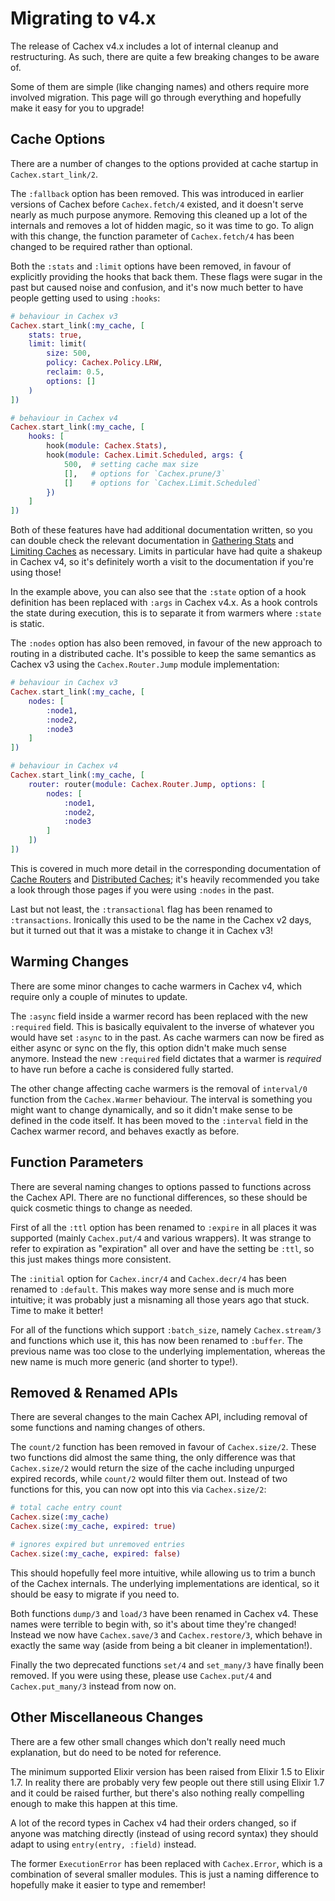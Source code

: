 # Migrating to v4.x

The release of Cachex v4.x includes a lot of internal cleanup and restructuring. As such, there are quite a few breaking changes to be aware of.

Some of them are simple (like changing names) and others require more involved migration. This page will go through everything and hopefully make it easy for you to upgrade!

## Cache Options

There are a number of changes to the options provided at cache startup in `Cachex.start_link/2`.

The `:fallback` option has been removed. This was introduced in earlier versions of Cachex before `Cachex.fetch/4` existed, and it doesn't serve nearly as much purpose anymore. Removing this cleaned up a lot of the internals and removes a lot of hidden magic, so it was time to go. To align with this change, the function parameter of `Cachex.fetch/4` has been changed to be required rather than optional.

Both the `:stats` and `:limit` options have been removed, in favour of explicitly providing the hooks that back them. These flags were sugar in the past but caused noise and confusion, and it's now much better to have people getting used to using `:hooks`:

```elixir
# behaviour in Cachex v3
Cachex.start_link(:my_cache, [
    stats: true,
    limit: limit(
        size: 500,
        policy: Cachex.Policy.LRW,
        reclaim: 0.5,
        options: []
    )
])

# behaviour in Cachex v4
Cachex.start_link(:my_cache, [
    hooks: [
        hook(module: Cachex.Stats),
        hook(module: Cachex.Limit.Scheduled, args: {
            500,  # setting cache max size
            [],   # options for `Cachex.prune/3`
            []    # options for `Cachex.Limit.Scheduled`
        })
    ]
])
```

Both of these features have had additional documentation written, so you can double check the relevant documentation in [Gathering Stats](../management/stats-gathering.md) and [Limiting Caches](../management/limiting-caches.md) as necessary. Limits in particular have had quite a shakeup in Cachex v4, so it's definitely worth a visit to the documentation if you're using those!

In the example above, you can also see that the `:state` option of a hook definition has been replaced with `:args` in Cachex v4.x. As a hook controls the state during execution, this is to separate it from warmers where `:state` is static.

The `:nodes` option has also been removed, in favour of the new approach to routing in a distributed cache. It's possible to keep the same semantics as Cachex v3 using the `Cachex.Router.Jump` module implementation:

```elixir
# behaviour in Cachex v3
Cachex.start_link(:my_cache, [
    nodes: [
        :node1,
        :node2,
        :node3
    ]
])

# behaviour in Cachex v4
Cachex.start_link(:my_cache, [
    router: router(module: Cachex.Router.Jump, options: [
        nodes: [
            :node1,
            :node2,
            :node3
        ]
    ])
])
```

This is covered in much more detail in the corresponding documentation of [Cache Routers](../routing/cache-routers.md) and [Distributed Caches](../routing/distributed-caches.md); it's heavily recommended you take a look through those pages if you were using `:nodes` in the past.

Last but not least, the `:transactional` flag has been renamed to `:transactions`. Ironically this used to be the name in the Cachex v2 days, but it turned out that it was a mistake to change it in Cachex v3!

## Warming Changes

There are some minor changes to cache warmers in Cachex v4, which require only a couple of minutes to update.

The `:async` field inside a warmer record has been replaced with the new `:required` field. This is basically equivalent to the inverse of whatever you would have set `:async` to in the past. As cache warmers can now be fired as either async or sync on the fly, this option didn't make much sense anymore. Instead the new `:required` field dictates that a warmer is _required_ to have run before a cache is considered fully started.

The other change affecting cache warmers is the removal of `interval/0` function from the `Cachex.Warmer` behaviour. The interval is something you might want to change dynamically, and so it didn't make sense to be defined in the code itself. It has been moved to the `:interval` field in the Cachex warmer record, and behaves exactly as before.

## Function Parameters

There are several naming changes to options passed to functions across the Cachex API. There are no functional differences, so these should be quick cosmetic things to change as needed.

First of all the `:ttl` option has been renamed to `:expire` in all places it was supported (mainly `Cachex.put/4` and various wrappers). It was strange to refer to expiration as "expiration" all over and have the setting be `:ttl`, so this just makes things more consistent.

The `:initial` option for `Cachex.incr/4` and `Cachex.decr/4` has been renamed to `:default`. This makes way more sense and is much more intuitive; it was probably just a misnaming all those years ago that stuck. Time to make it better!

For all of the functions which support `:batch_size`, namely `Cachex.stream/3` and functions which use it, this has now been renamed to `:buffer`. The previous name was too close to the underlying implementation, whereas the new name is much more generic (and shorter to type!).

## Removed & Renamed APIs

There are several changes to the main Cachex API, including removal of some functions and naming changes of others.

The `count/2` function has been removed in favour of `Cachex.size/2`. These two functions did almost the same thing, the only difference was that `Cachex.size/2` would return the size of the cache including unpurged expired records, while `count/2` would filter them out. Instead of two functions for this, you can now opt into this via `Cachex.size/2`:

```elixir
# total cache entry count
Cachex.size(:my_cache)
Cachex.size(:my_cache, expired: true)

# ignores expired but unremoved entries
Cachex.size(:my_cache, expired: false)
```

This should hopefully feel more intuitive, while allowing us to trim a bunch of the Cachex internals. The underlying implementations are identical, so it should be easy to migrate if you need to.

Both functions `dump/3` and `load/3` have been renamed in Cachex v4. These names were terrible to begin with, so it's about time they're changed! Instead we now have `Cachex.save/3` and `Cachex.restore/3`, which behave in exactly the same way (aside from being a bit cleaner in implementation!).

Finally the two deprecated functions `set/4` and `set_many/3` have finally been removed. If you were using these, please use `Cachex.put/4` and `Cachex.put_many/3` instead from now on.

## Other Miscellaneous Changes

There are a few other small changes which don't really need much explanation, but do need to be noted for reference.

The minimum supported Elixir version has been raised from Elixir 1.5 to Elixir 1.7. In reality there are probably very few people out there still using Elixir 1.7 and it could be raised further, but there's also nothing really compelling enough to make this happen at this time.

A lot of the record types in Cachex v4 had their orders changed, so if anyone was matching directly (instead of using record syntax) they should adapt to using `entry(entry, :field)` instead.

The former `ExecutionError` has been replaced with `Cachex.Error`, which is a combination of several smaller modules. This is just a naming difference to hopefully make it easier to type and remember!

